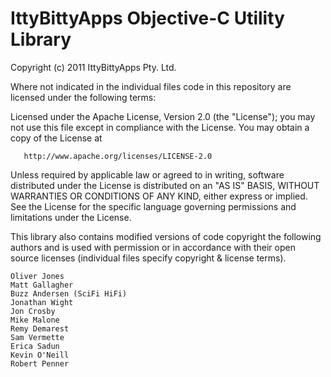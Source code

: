 # IttyBittyApps Objective-C Utility Library

Copyright (c) 2011 IttyBittyApps Pty. Ltd.

Where not indicated in the individual files code in this repository are licensed under the following terms:

   Licensed under the Apache License, Version 2.0 (the "License");
   you may not use this file except in compliance with the License.
   You may obtain a copy of the License at

       http://www.apache.org/licenses/LICENSE-2.0

   Unless required by applicable law or agreed to in writing, software
   distributed under the License is distributed on an "AS IS" BASIS,
   WITHOUT WARRANTIES OR CONDITIONS OF ANY KIND, either express or implied.
   See the License for the specific language governing permissions and
   limitations under the License.

This library also contains modified versions of code copyright the following authors and is used with permission or in accordance with their open source licenses (individual files specify copyright & license terms).

    Oliver Jones
    Matt Gallagher
    Buzz Andersen (SciFi HiFi)
    Jonathan Wight
    Jon Crosby
    Mike Malone
    Remy Demarest
    Sam Vermette
    Erica Sadun
    Kevin O'Neill
    Robert Penner
